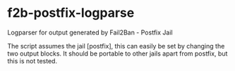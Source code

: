 f2b-postfix-logparse
====================

Logparser for output generated by Fail2Ban - Postfix Jail

The script assumes the jail [postfix], this can easily be set by changing the two output blocks.
It should be portable to other jails apart from postfix, but this is not tested.
